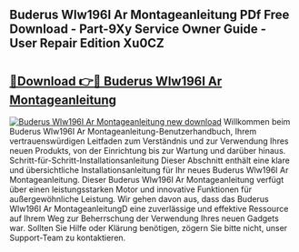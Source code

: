 ## Buderus Wlw196I Ar Montageanleitung PDf Free Download - Part-9Xy Service Owner Guide - User Repair Edition Xu0CZ

# <h2><a href="http://df6yq6o.blite.top/?on=Buderus+Wlw196I+Ar+Montageanleitung">🔗Download 👉🔴 Buderus Wlw196I Ar Montageanleitung</a></h2>

[![Buderus Wlw196I Ar Montageanleitung new download](https://i.imgur.com/lujVjoI.png)](http://df6yq6o.blite.top/?on=Buderus+Wlw196I+Ar+Montageanleitung)
Willkommen beim Buderus Wlw196I Ar Montageanleitung-Benutzerhandbuch, Ihrem vertrauenswürdigen Leitfaden zum Verständnis und zur Verwendung Ihres neuen Produkts, von der Einrichtung bis zur Wartung und darüber hinaus. Schritt-für-Schritt-Installationsanleitung Dieser Abschnitt enthält eine klare und übersichtliche Installationsanleitung für Ihr neues Buderus Wlw196I Ar Montageanleitung. Dieser Buderus Wlw196I Ar Montageanleitung verfügt über einen leistungsstarken Motor und innovative Funktionen für außergewöhnliche Leistung. Wir gehen davon aus, dass das Buderus Wlw196I Ar MontageanleitungD eine zuverlässige und effektive Ressource auf Ihrem Weg zur Beherrschung der Verwendung Ihres neuen Gadgets war. Sollten Sie Hilfe oder Klärung benötigen, zögern Sie bitte nicht, unser Support-Team zu kontaktieren.

